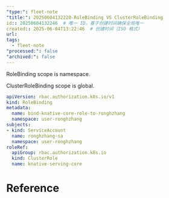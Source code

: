 ```yaml
---
"type:": fleet-note
"title:": 20250604132220-RoleBinding VS ClusterRoleBinding
id:: 20250604132246  # 唯一 ID，基于创建时间确保全局唯一
created:: 2025-06-04T13:22:46  # 创建时间（ISO 格式）
url: 
tags:
  - fleet-note
"processed:": false
"archived:": false
---
```

RoleBinding scope is namespace.

ClusterRoleBinding scope is global.

```yaml
apiVersion: rbac.authorization.k8s.io/v1
kind: RoleBinding
metadata:
  name: bind-knative-core-role-to-ronghzhang
  namespace: user-ronghzhang
subjects:
- kind: ServiceAccount
  name: ronghzhang-sa
  namespace: user-ronghzhang
roleRef:
  apiGroup: rbac.authorization.k8s.io
  kind: ClusterRole
  name: knative-serving-core
```
# Reference